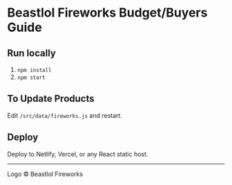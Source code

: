 # Beastlol Fireworks Budget/Buyers Guide

## Run locally
1. `npm install`
2. `npm start`

## To Update Products
Edit `/src/data/fireworks.js` and restart.

## Deploy
Deploy to Netlify, Vercel, or any React static host.

---
Logo © Beastlol Fireworks
